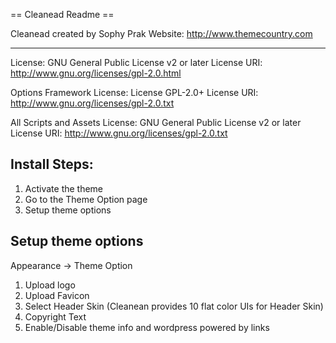 == Cleanead Readme ==

Cleanead created by Sophy Prak
Website: http://www.themecountry.com

-----------------------------------------

License: GNU General Public License v2 or later
License URI: http://www.gnu.org/licenses/gpl-2.0.html

Options Framework
License: License GPL-2.0+
License URI: http://www.gnu.org/licenses/gpl-2.0.txt

All Scripts and Assets
License: GNU General Public License v2 or later
License URI: http://www.gnu.org/licenses/gpl-2.0.txt

Install Steps:
--------------

1. Activate the theme
2. Go to the Theme Option page
3. Setup theme options

Setup theme options
----------------------
Appearance -> Theme Option

1. Upload logo
2. Upload Favicon
3. Select Header Skin (Cleanean provides 10 flat color UIs for Header Skin)
4. Copyright Text
5. Enable/Disable theme info and wordpress powered by links

